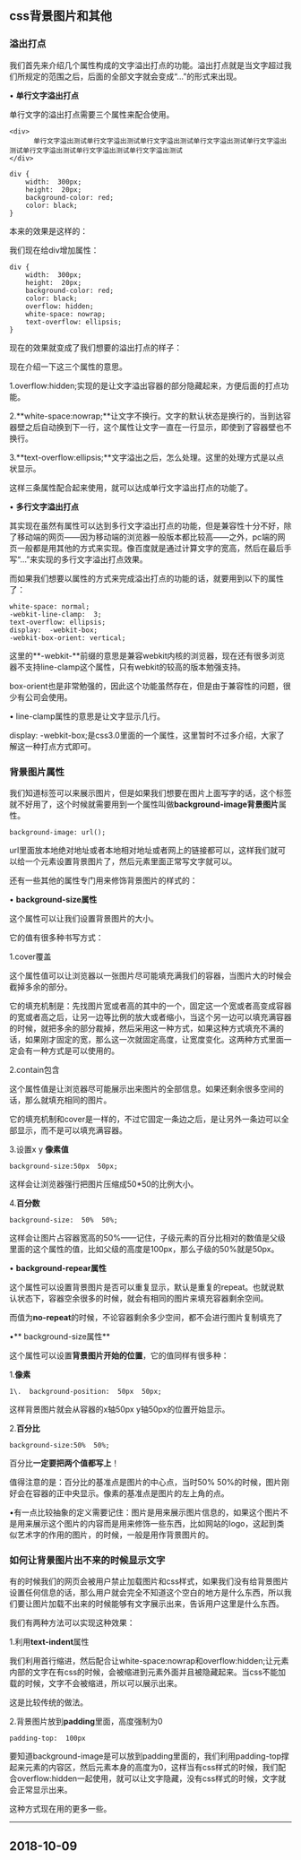 ## css背景图片和其他

### 溢出打点

我们首先来介绍几个属性构成的文字溢出打点的功能。溢出打点就是当文字超过我们所规定的范围之后，后面的全部文字就会变成“…”的形式来出现。

• **单行文字溢出打点**

单行文字的溢出打点需要三个属性来配合使用。

```
<div>
      单行文字溢出测试单行文字溢出测试单行文字溢出测试单行文字溢出测试单行文字溢出测试单行文字溢出测试单行文字溢出测试单行文字溢出测试
</div>
```

```
div {  
    width:  300px;  
    height:  20px;  
    background-color: red;  
    color: black;  
}
```

本来的效果是这样的：

我们现在给div增加属性：

```
div {  
    width:  300px;  
    height:  20px;  
    background-color: red;  
    color: black;  
    overflow: hidden;  
    white-space: nowrap;  
    text-overflow: ellipsis;  
}
```

现在的效果就变成了我们想要的溢出打点的样子：

现在介绍一下这三个属性的意思。

1.overflow:hidden;实现的是让文字溢出容器的部分隐藏起来，方便后面的打点功能。

2.**white-space:nowrap;**让文字不换行。文字的默认状态是换行的，当到达容器壁之后自动换到下一行，这个属性让文字一直在一行显示，即使到了容器壁也不换行。

3.**text-overflow:ellipsis;**文字溢出之后，怎么处理。这里的处理方式是以点状显示。

这样三条属性配合起来使用，就可以达成单行文字溢出打点的功能了。

• **多行文字溢出打点**

其实现在虽然有属性可以达到多行文字溢出打点的功能，但是兼容性十分不好，除了移动端的网页——因为移动端的浏览器一般版本都比较高——之外，pc端的网页一般都是用其他的方式来实现。像百度就是通过计算文字的宽高，然后在最后手写“…”来实现的多行文字溢出打点效果。

而如果我们想要以属性的方式来完成溢出打点的功能的话，就要用到以下的属性了：

```
white-space: normal;  
-webkit-line-clamp:  3;  
text-overflow: ellipsis;  
display:  -webkit-box;  
-webkit-box-orient: vertical;
```

这里的**-webkit-**前缀的意思是兼容webkit内核的浏览器，现在还有很多浏览器不支持line-clamp这个属性，只有webkit的较高的版本勉强支持。

box-orient也是非常勉强的，因此这个功能虽然存在，但是由于兼容性的问题，很少有公司会使用。

• line-clamp属性的意思是让文字显示几行。

display: -webkit-box;是css3.0里面的一个属性，这里暂时不过多介绍，大家了解这一种打点方式即可。

### 背景图片属性

我们知道<img>标签可以来展示图片，但是如果我们想要在图片上面写字的话，这个标签就不好用了，这个时候就需要用到一个属性叫做**background-image背景图片**属性。

```
background-image: url();
```

url里面放本地绝对地址或者本地相对地址或者网上的链接都可以，这样我们就可以给一个元素设置背景图片了，然后元素里面正常写文字就可以。

还有一些其他的属性专门用来修饰背景图片的样式的：

• **background-size属性**

这个属性可以让我们设置背景图片的大小。

它的值有很多种书写方式：

1.cover覆盖

这个属性值可以让浏览器以一张图片尽可能填充满我们的容器，当图片大的时候会截掉多余的部分。

它的填充机制是：先找图片宽或者高的其中的一个，固定这一个宽或者高变成容器的宽或者高之后，让另一边等比例的放大或者缩小，当这个另一边可以填充满容器的时候，就把多余的部分裁掉，然后采用这一种方式，如果这种方式填充不满的话，如果刚才固定的宽，那么这一次就固定高度，让宽度变化。这两种方式里面一定会有一种方式是可以使用的。

2.contain包含

这个属性值是让浏览器尽可能展示出来图片的全部信息。如果还剩余很多空间的话，那么就填充相同的图片。

它的填充机制和cover是一样的，不过它固定一条边之后，是让另外一条边可以全部显示，而不是可以填充满容器。

3.设置x y **像素值**
  
```
background-size:50px  50px;
```

这样会让浏览器强行把图片压缩成50*50的比例大小。

4.**百分数**

```
background-size:  50%  50%;
```

这样会让图片占容器宽高的50%——记住，子级元素的百分比相对的数值是父级里面的这个属性的值，比如父级的高度是100px，那么子级的50%就是50px。

• **background-repear属性**

这个属性可以设置背景图片是否可以重复显示，默认是重复的repeat。也就说默认状态下，容器空余很多的时候，就会有相同的图片来填充容器剩余空间。

而值为**no-repeat**的时候，不论容器剩余多少空间，都不会进行图片复制填充了

•** background-size属性**

这个属性可以设置**背景图片开始的位置**，它的值同样有很多种：

1.**像素**

``` 
1\.  background-position:  50px  50px;
```

这样背景图片就会从容器的x轴50px y轴50px的位置开始显示。

2.**百分比**

```
background-size:50%  50%;
```

百分比**一定要把两个值都写上**！

值得注意的是：百分比的基准点是图片的中心点，当时50% 50%的时候，图片刚好会在容器的正中央显示。像素的基准点是图片的左上角的点。

•有一点比较抽象的定义需要记住：图片是用来展示图片信息的，如果这个图片不是用来展示这个图片的内容而是用来修饰一些东西，比如网站的logo，这起到类似艺术字的作用的图片，的时候，一般是用作背景图片的。

### 如何让背景图片出不来的时候显示文字

有的时候我们的网页会被用户禁止加载图片和css样式，如果我们没有给背景图片设置任何信息的话，那么用户就会完全不知道这个空白的地方是什么东西，所以我们要让图片加载不出来的时候能够有文字展示出来，告诉用户这里是什么东西。

我们有两种方法可以实现这种效果：

1.利用**text-indent**属性

我们利用首行缩进，然后配合让white-space:nowrap和overflow:hidden;让元素内部的文字在有css的时候，会被缩进到元素外面并且被隐藏起来。当css不能加载的时候，文字不会被缩进，所以可以展示出来。

这是比较传统的做法。

2.背景图片放到**padding**里面，高度强制为0

```
padding-top:  100px
```

要知道background-image是可以放到padding里面的，我们利用padding-top撑起来元素的内容区，然后元素本身的高度为0，这样当有css样式的时候，我们配合overflow:hidden一起使用，就可以让文字隐藏，没有css样式的时候，文字就会正常显示出来。

这种方式现在用的更多一些。

---

## 2018-10-09
